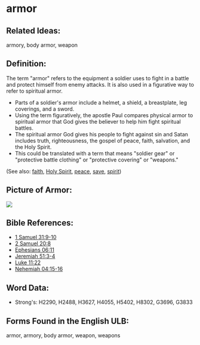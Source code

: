 # armor

## Related Ideas:

armory, body armor, weapon

## Definition:

The term "armor" refers to the equipment a soldier uses to fight in a battle and protect himself from enemy attacks. It is also used in a figurative way to refer to spiritual armor.

* Parts of a soldier's armor include a helmet, a shield, a breastplate, leg coverings, and a sword.
* Using the term figuratively, the apostle Paul compares physical armor to spiritual armor that God gives the believer to help him fight spiritual battles.
* The spiritual armor God gives his people to fight against sin and Satan includes truth, righteousness, the gospel of peace, faith, salvation, and the Holy Spirit.
* This could be translated with a term that means "soldier gear" or "protective battle clothing" or "protective covering" or "weapons."

(See also: [faith](../kt/faith.md), [Holy Spirit](../kt/holyspirit.md), [peace](../other/peace.md), [save](../kt/save.md), [spirit](../kt/spirit.md))

## Picture of Armor:

<a href="https://content.bibletranslationtools.org/WycliffeAssociates/en_tw/raw/branch/master/PNGs/a/Armor.png"><img src="https://content.bibletranslationtools.org/WycliffeAssociates/en_tw/raw/branch/master/PNGs/a/Armor.png" ></a>

## Bible References:

* [1 Samuel 31:9-10](rc://en/tn/help/1sa/31/09)
* [2 Samuel 20:8](rc://en/tn/help/2sa/20/08)
* [Ephesians 06:11](rc://en/tn/help/eph/06/11)
* [Jeremiah 51:3-4](rc://en/tn/help/jer/51/03)
* [Luke 11:22](rc://en/tn/help/luk/11/22)
* [Nehemiah 04:15-16](rc://en/tn/help/neh/04/15)

## Word Data:

* Strong's: H2290, H2488, H3627, H4055, H5402, H8302, G3696, G3833

## Forms Found in the English ULB:

armor, armory, body armor, weapon, weapons
